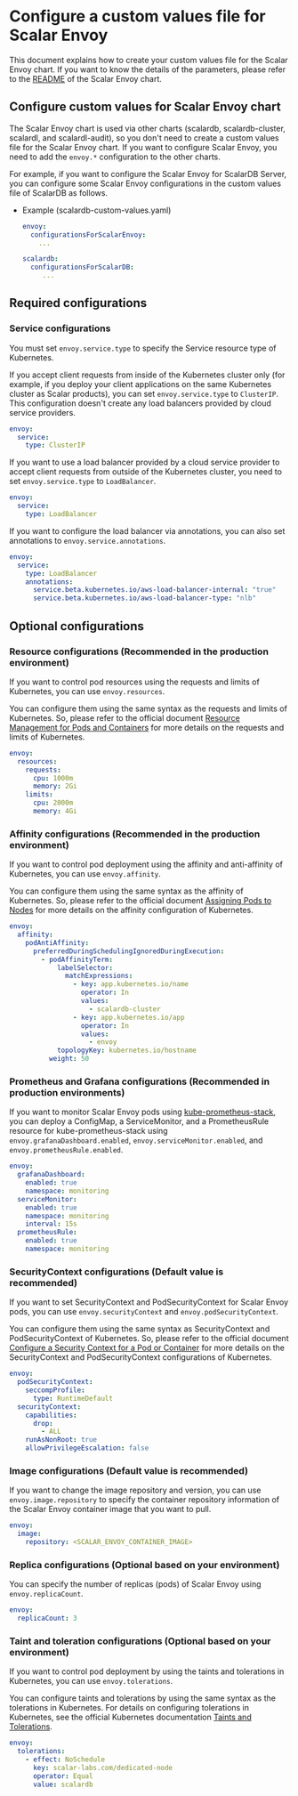 # Configure a custom values file for Scalar Envoy

This document explains how to create your custom values file for the Scalar Envoy chart. If you want to know the details of the parameters, please refer to the [README](https://github.com/scalar-labs/helm-charts/blob/main/charts/envoy/README.md) of the Scalar Envoy chart.

## Configure custom values for Scalar Envoy chart

The Scalar Envoy chart is used via other charts (scalardb, scalardb-cluster, scalardl, and scalardl-audit), so you don't need to create a custom values file for the Scalar Envoy chart. If you want to configure Scalar Envoy, you need to add the `envoy.*` configuration to the other charts.

For example, if you want to configure the Scalar Envoy for ScalarDB Server, you can configure some Scalar Envoy configurations in the custom values file of ScalarDB as follows.

* Example (scalardb-custom-values.yaml)
  ```yaml
  envoy:
    configurationsForScalarEnvoy: 
      ...
  
  scalardb:
    configurationsForScalarDB: 
       ...
  ```

## Required configurations

### Service configurations

You must set `envoy.service.type` to specify the Service resource type of Kubernetes.

If you accept client requests from inside of the Kubernetes cluster only (for example, if you deploy your client applications on the same Kubernetes cluster as Scalar products), you can set `envoy.service.type` to `ClusterIP`. This configuration doesn't create any load balancers provided by cloud service providers.

```yaml
envoy:
  service:
    type: ClusterIP
```

If you want to use a load balancer provided by a cloud service provider to accept client requests from outside of the Kubernetes cluster, you need to set `envoy.service.type` to `LoadBalancer`.

```yaml
envoy:
  service:
    type: LoadBalancer
```

If you want to configure the load balancer via annotations, you can also set annotations to `envoy.service.annotations`.

```yaml
envoy:
  service:
    type: LoadBalancer
    annotations:
      service.beta.kubernetes.io/aws-load-balancer-internal: "true"
      service.beta.kubernetes.io/aws-load-balancer-type: "nlb"
```

## Optional configurations

### Resource configurations (Recommended in the production environment)

If you want to control pod resources using the requests and limits of Kubernetes, you can use `envoy.resources`.

You can configure them using the same syntax as the requests and limits of Kubernetes. So, please refer to the official document [Resource Management for Pods and Containers](https://kubernetes.io/docs/concepts/configuration/manage-resources-containers/) for more details on the requests and limits of Kubernetes.

```yaml
envoy:
  resources:
    requests:
      cpu: 1000m
      memory: 2Gi
    limits:
      cpu: 2000m
      memory: 4Gi
```

### Affinity configurations (Recommended in the production environment)

If you want to control pod deployment using the affinity and anti-affinity of Kubernetes, you can use `envoy.affinity`.

You can configure them using the same syntax as the affinity of Kubernetes. So, please refer to the official document [Assigning Pods to Nodes](https://kubernetes.io/docs/concepts/scheduling-eviction/assign-pod-node/) for more details on the affinity configuration of Kubernetes.

```yaml
envoy:
  affinity:
    podAntiAffinity:
      preferredDuringSchedulingIgnoredDuringExecution:
        - podAffinityTerm:
            labelSelector:
              matchExpressions:
                - key: app.kubernetes.io/name
                  operator: In
                  values:
                    - scalardb-cluster
                - key: app.kubernetes.io/app
                  operator: In
                  values:
                    - envoy
            topologyKey: kubernetes.io/hostname
          weight: 50
```

### Prometheus and Grafana configurations (Recommended in production environments)

If you want to monitor Scalar Envoy pods using [kube-prometheus-stack](https://github.com/prometheus-community/helm-charts/tree/main/charts/kube-prometheus-stack), you can deploy a ConfigMap, a ServiceMonitor, and a PrometheusRule resource for kube-prometheus-stack using `envoy.grafanaDashboard.enabled`, `envoy.serviceMonitor.enabled`, and `envoy.prometheusRule.enabled`.

```yaml
envoy:
  grafanaDashboard:
    enabled: true
    namespace: monitoring
  serviceMonitor:
    enabled: true
    namespace: monitoring
    interval: 15s
  prometheusRule:
    enabled: true
    namespace: monitoring
```

### SecurityContext configurations (Default value is recommended)

If you want to set SecurityContext and PodSecurityContext for Scalar Envoy pods, you can use `envoy.securityContext` and `envoy.podSecurityContext`.

You can configure them using the same syntax as SecurityContext and PodSecurityContext of Kubernetes. So, please refer to the official document [Configure a Security Context for a Pod or Container](https://kubernetes.io/docs/tasks/configure-pod-container/security-context/) for more details on the SecurityContext and PodSecurityContext configurations of Kubernetes.

```yaml
envoy:
  podSecurityContext:
    seccompProfile:
      type: RuntimeDefault
  securityContext:
    capabilities:
      drop:
        - ALL
    runAsNonRoot: true
    allowPrivilegeEscalation: false
```

### Image configurations (Default value is recommended)

If you want to change the image repository and version, you can use `envoy.image.repository` to specify the container repository information of the Scalar Envoy container image that you want to pull.

```yaml
envoy:
  image:
    repository: <SCALAR_ENVOY_CONTAINER_IMAGE>
```

### Replica configurations (Optional based on your environment)

You can specify the number of replicas (pods) of Scalar Envoy using `envoy.replicaCount`.

```yaml
envoy:
  replicaCount: 3
```

### Taint and toleration configurations (Optional based on your environment)

If you want to control pod deployment by using the taints and tolerations in Kubernetes, you can use `envoy.tolerations`.

You can configure taints and tolerations by using the same syntax as the tolerations in Kubernetes. For details on configuring tolerations in Kubernetes, see the official Kubernetes documentation [Taints and Tolerations](https://kubernetes.io/docs/concepts/scheduling-eviction/taint-and-toleration/).

```yaml
envoy:
  tolerations:
    - effect: NoSchedule
      key: scalar-labs.com/dedicated-node
      operator: Equal
      value: scalardb
```
